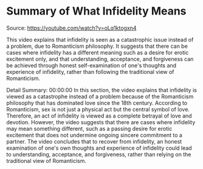 # Summary of What Infidelity Means

Source: https://youtube.com/watch?v=oLq1ktogxn4

This video explains that infidelity is seen as a catastrophic issue instead of a problem, due to Romanticism philosophy. It suggests that there can be cases where infidelity has a different meaning such as a desire for erotic excitement only, and that understanding, acceptance, and forgiveness can be achieved through honest self-examination of one's thoughts and experience of infidelity, rather than following the traditional view of Romanticism.

Detail Summary: 
00:00:00
In this section, the video explains that infidelity is viewed as a catastrophe instead of a problem because of the Romanticism philosophy that has dominated love since the 18th century. According to Romanticism, sex is not just a physical act but the central symbol of love. Therefore, an act of infidelity is viewed as a complete betrayal of love and devotion. However, the video suggests that there are cases where infidelity may mean something different, such as a passing desire for erotic excitement that does not undermine ongoing sincere commitment to a partner. The video concludes that to recover from infidelity, an honest examination of one's own thoughts and experience of infidelity could lead to understanding, acceptance, and forgiveness, rather than relying on the traditional view of Romanticism.

